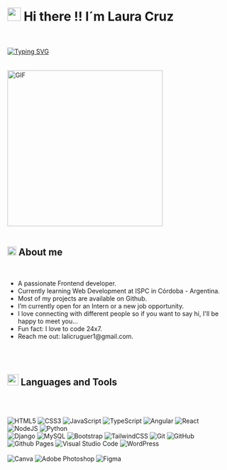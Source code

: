 <h1><img src="https://media.giphy.com/media/hvRJCLFzcasrR4ia7z/giphy.gif" width="30"> Hi there !! I´m Laura Cruz</h1>
<br/>
<br/>
<a href="https://git.io/typing-svg"><img src="https://readme-typing-svg.demolab.com?font=Monserrat&size=25&pause=1000&color=F75C7E&random=false&width=435&lines=Welcome+to+my+GitHub+Profile!!!;I%C2%B4m+a+Frontend+Developer;Active+Learner+%2F+Researcher;Love+to+learn+new+stuffs" alt="Typing SVG" /></a>
<br/>
<br/>
<br/>
    
  

<img align="center" alt="GIF" height="350px" src="https://media.giphy.com/media/Ah3zHH7hvsSB2/giphy.gif" />
<br/>
<br/>      
  
  <h2><img src="https://media.giphy.com/media/ObNTw8Uzwy6KQ/giphy.gif" width="20px">&nbsp;About me</h2>
  <br/>       
    <ul>
        <li>A passionate Frontend developer.</li>
        <li>Currently learning Web Development at ISPC in Córdoba - Argentina.</li>
        <li>Most of my projects are available on Github.</li>
        <li>I’m currently open for an Intern or a new job opportunity.</li>
        <li>I love connecting with different people so if you want to say hi, I'll be happy to meet you...</li>
        <li> Fun fact: I love to code 24x7.</li>
        <li>Reach me out: lalicruguer1@gmail.com.</li>
    </ul>
<!-- <img src="https://media.giphy.com/media/LnQjpWaON8nhr21vNW/giphy.gif" width="30"> -->
<!-- 💖 -->
<br/>
<br/> 
  
<h2><img src="https://media2.giphy.com/media/QssGEmpkyEOhBCb7e1/giphy.gif?cid=ecf05e47a0n3gi1bfqntqmob8g9aid1oyj2wr3ds3mg700bl&rid=giphy.gif" width ="25"> Languages and Tools</h2>
<br/>
<br/>

![HTML5](https://img.shields.io/badge/html5-%23E34F26.svg?style=for-the-badge&logo=html5&logoColor=white)
![CSS3](https://img.shields.io/badge/css3-%231572B6.svg?style=for-the-badge&logo=css3&logoColor=white)
![JavaScript](https://img.shields.io/badge/javascript-%23323330.svg?style=for-the-badge&logo=javascript&logoColor=%23F7DF1E)
![TypeScript](https://img.shields.io/badge/typescript-%23007ACC.svg?style=for-the-badge&logo=typescript&logoColor=white)
![Angular](https://img.shields.io/badge/angular-%23DD0031.svg?style=for-the-badge&logo=angular&logoColor=white)
![React](https://img.shields.io/badge/react-%2320232a.svg?style=for-the-badge&logo=react&logoColor=%2361DAFB)
![NodeJS](https://img.shields.io/badge/node.js-6DA55F?style=for-the-badge&logo=node.js&logoColor=white)
![Python](https://img.shields.io/badge/python-3670A0?style=for-the-badge&logo=python&logoColor=ffdd54)
<br/>
![Django](https://img.shields.io/badge/django-%23092E20.svg?style=for-the-badge&logo=django&logoColor=white) 
![MySQL](https://img.shields.io/badge/mysql-4479A1.svg?style=for-the-badge&logo=mysql&logoColor=white)
![Bootstrap](https://img.shields.io/badge/bootstrap-%238511FA.svg?style=for-the-badge&logo=bootstrap&logoColor=white)
![TailwindCSS](https://img.shields.io/badge/tailwindcss-%2338B2AC.svg?style=for-the-badge&logo=tailwind-css&logoColor=white)
![Git](https://img.shields.io/badge/git-%23F05033.svg?style=for-the-badge&logo=git&logoColor=white)
![GitHub](https://img.shields.io/badge/github-%23121011.svg?style=for-the-badge&logo=github&logoColor=white)
![Github Pages](https://img.shields.io/badge/github%20pages-121013?style=for-the-badge&logo=github&logoColor=white)
![Visual Studio Code](https://img.shields.io/badge/Visual%20Studio%20Code-0078d7.svg?style=for-the-badge&logo=visual-studio-code&logoColor=white)
![WordPress](https://img.shields.io/badge/WordPress-%23117AC9.svg?style=for-the-badge&logo=WordPress&logoColor=white)
<br/>
<br/>
![Canva](https://img.shields.io/badge/Canva-%2300C4CC.svg?style=for-the-badge&logo=Canva&logoColor=white)
![Adobe Photoshop](https://img.shields.io/badge/adobe%20photoshop-%2331A8FF.svg?style=for-the-badge&logo=adobe%20photoshop&logoColor=white)
![Figma](https://img.shields.io/badge/figma-%23F24E1E.svg?style=for-the-badge&logo=figma&logoColor=white)



